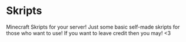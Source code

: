 # Skripts
Minecraft Skripts for your server!
Just some basic self-made skripts for those who want to use! If you want to leave credit then you may! <3
